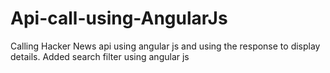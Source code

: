 # Api-call-using-AngularJs
Calling Hacker News api using angular js and using the response to display details. Added search filter using angular js
